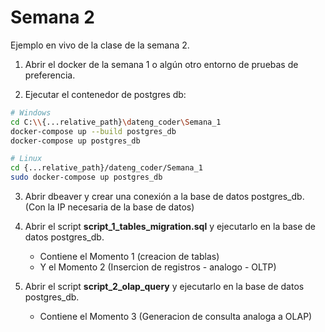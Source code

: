# Semana 2
Ejemplo en vivo de la clase de la semana 2.

1. Abrir el docker de la semana 1 o algún otro entorno de pruebas de preferencia.

2. Ejecutar el contenedor de postgres db:
```bash
# Windows
cd C:\\{...relative_path}\dateng_coder\Semana_1
docker-compose up --build postgres_db
docker-compose up postgres_db

# Linux
cd {...relative_path}/dateng_coder/Semana_1
sudo docker-compose up postgres_db
```

3. Abrir dbeaver y crear una conexión a la base de datos postgres_db. (Con la IP necesaria de la base de datos)

4. Abrir el script **script_1_tables_migration.sql** y ejecutarlo en la base de datos postgres_db.
    * Contiene el Momento 1 (creacion de tablas)
    * Y el Momento 2 (Insercion de registros - analogo - OLTP)

5. Abrir el script **script_2_olap_query** y ejecutarlo en la base de datos postgres_db.
    * Contiene el Momento 3 (Generacion de consulta analoga a OLAP)